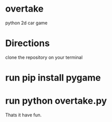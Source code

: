 # overtake
python 2d car game

# Directions
  clone the repository
  on your terminal
  # run pip install pygame
  # run python overtake.py
Thats it have fun.
